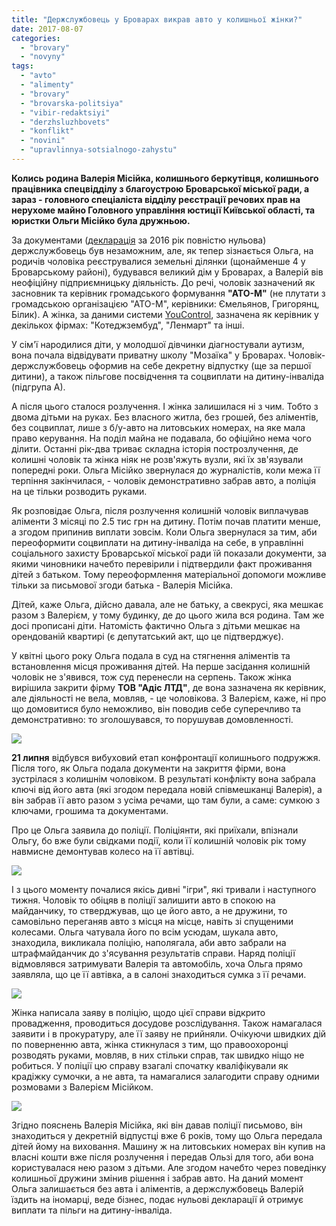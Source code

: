 ```yaml
---
title: "Держслужбовець у Броварах викрав авто у колишньої жінки?"
date: 2017-08-07
categories: 
  - "brovary"
  - "novyny"
tags: 
  - "avto"
  - "alimenty"
  - "brovary"
  - "brovarska-politsiya"
  - "vibir-redaktsiyi"
  - "derzhsluzhbovets"
  - "konflikt"
  - "novini"
  - "upravlinnya-sotsialnogo-zahystu"
---
```


**Колись родина Валерія Місійка, колишнього беркутівця, колишнього працівника спецвідділу з благоустрою Броварської міської ради, а зараз - головного спеціаліста відділу реєстрації речових прав на нерухоме майно Головного управління юстиції Київської області, та юристки Ольги Місійко була дружньою.**

За документами ([декларація](https://public.nazk.gov.ua/declaration/3d8deabe-5b2e-49fd-a8e1-eb295d27b719) за 2016 рік повністю нульова) держслужбовець був незаможним, але, як тепер зізнається Ольга, на родичів чоловіка реєструвалися земельні ділянки (щонайменше 4 у Броварському районі), будувався великий дім у Броварах, а Валерій вів неофіційну підприємницьку діяльність. До речі, чоловік зазначений як засновник та керівник громадського формування **"АТО-М"** (не плутати з громадською організацією "АТО-М", керівники: Ємельянов, Григорянц, Білик). А жінка, за даними системи [YouControl](https://youcontrol.com.ua/), зазначена як керівник у декількох фірмах: "Котеджзембуд", "Ленмарт" та інші.

У сім'ї народилися діти, у молодшої дівчинки діагностували аутизм, вона почала відвідувати приватну школу "Мозаїка" у Броварах. Чоловік-держслужбовець оформив на себе декретну відпустку (ще за першої дитини), а також пільгове посвідчення та соцвиплати на дитину-інваліда (підгрупа А).

А після цього сталося розлучення. І жінка залишилася ні з чим. Тобто з двома дітьми на руках. Без власного житла, без грошей, без аліментів, без соцвиплат, лише з б/у-авто на литовських номерах, на яке мала право керування. На поділ майна не подавала, бо офіційно нема чого ділити. Останні рік-два триває складна історія построзлучення, де колишні чоловік та жінка ніяк не розв'яжуть вузли, які їх зв'язували попередні роки. Ольга Місійко звернулася до журналістів, коли межа її терпіння закінчилася, - чоловік демонстративно забрав авто, а поліція на це тільки розводить руками.

Як розповідає Ольга, після розлучення колишній чоловік виплачував аліменти 3 місяці по 2.5 тис грн на дитину. Потім почав платити менше, а згодом припинив виплати зовсім. Коли Ольга звернулася за тим, аби переоформити соцвиплати на дитину-інваліда на себе, в управлінні соціального захисту Броварської міської ради їй показали документи, за якими чиновники начебто перевірили і підтвердили факт проживання дітей з батьком. Тому переоформлення матеріальної допомоги можливе тільки за письмової згоди батька - Валерія Місійка.

Дітей, каже Ольга, дійсно давала, але не батьку, а свекрусі, яка мешкає разом з Валерієм, у тому будинку, де до цього жила вся родина. Там же досі прописані діти. Натомість фактично Ольга з дітьми мешкає на орендованій квартирі (є депутатський акт, що це підтверджує).

У квітні цього року Ольга подала в суд на стягнення аліментів та встановлення місця проживання дітей. На перше засідання колишній чоловік не з'явився, тож суд перенесли на серпень. Також жінка вирішила закрити фірму **ТОВ "Адіс ЛТД"**, де вона зазначена як керівник, але діяльності не вела, мовляв, - це чоловікова. З Валерієм, каже, ні про що домовитися було неможливо, він поводив себе суперечливо та демонстративно: то зголошувався, то порушував домовленності.

[![](https://mpz.brovary.org/wp-content/uploads/2017/08/mysyjko.jpg)](https://mpz.brovary.org/wp-content/uploads/2017/08/mysyjko.jpg)

**21 липня** відбувся вибуховий етап конфронтації колишнього подружжя. Після того, як Ольга подала документи на закриття фірми, вона зустрілася з колишнім чоловіком. В результаті конфлікту вона забрала ключі від його авта (які згодом передала новій співмешканці Валерія), а він забрав її авто разом з усіма речами, що там були, а саме: сумкою з ключами, грошима та документами.

Про це Ольга заявила до поліції. Поліціянти, які приїхали, впізнали Ольгу, бо вже були свідками події, коли її колишній чоловік рік тому навмисне демонтував колесо на її автівці.

[![](https://mpz.brovary.org/wp-content/uploads/2017/08/P70727-155938-kopyya.jpg)](https://mpz.brovary.org/wp-content/uploads/2017/08/P70727-155938-kopyya.jpg)

І з цього моменту почалися якісь дивні "ігри", які тривали і наступного тижня. Чоловік то обіцяв в поліції залишити авто в спокою на майданчику, то стверджував, що це його авто, а не дружини, то самовільно переганяв авто з місця на місце, навіть зі спущеними колесами. Ольга чатувала його по всім усюдам, шукала авто, знаходила, викликала поліцію, наполягала, аби авто забрали на штрафмайданчик до з'ясування результатів справи. Наряд поліції відмовлявся затримувати Валерія та автомобіль, хоча Ольга прямо заявляла, що це її автівка, а в салоні знаходиться сумка з її речами.

[![](https://mpz.brovary.org/wp-content/uploads/2017/08/20638912_1267912353335314_4872161954382470969_n.jpg)](https://mpz.brovary.org/wp-content/uploads/2017/08/20638912_1267912353335314_4872161954382470969_n.jpg)

Жінка написала заяву в поліцію, щодо цієї справи відкрито провадження, проводиться досудове розслідування. Також намагалася заявити і в прокуратуру, але її заяву не прийняли. Очікуючи швидких дій по поверненню авта, жінка стикнулася з тим, що правоохоронці розводять руками, мовляв, в них стільки справ, так швидко ніщо не робиться. У поліції цю справу взагалі спочатку кваліфікували як крадіжку сумочки, а не авта, та намагалися залагодити справу одними розмовами з Валерієм Місійком.

[![](https://mpz.brovary.org/wp-content/uploads/2017/08/P70727-155719-kopyya.jpg)](https://mpz.brovary.org/wp-content/uploads/2017/08/P70727-155719-kopyya.jpg)

Згідно пояснень Валерія Місійка, які він давав поліції письмово, він знаходиться у декретній відпустці вже 6 років, тому що Ольга передала дітей йому на виховання. Машину ж на литовських номерах він купив на власні кошти вже після розлучення і передав Ользі для того, аби вона користувалася нею разом з дітьми. Але згодом начебто через поведінку колишньої дружини змінив рішення і забрав авто. На даний момент Ольга залишається без авта і аліментів, а держслужбовець Валерій їздить на іномарці, веде бізнес, подає нульові декларації й отримує виплати та пільги на дитину-інваліда.
